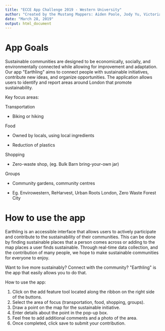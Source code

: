 ```yaml
---
title: "ECCE App Challenge 2019 - Western University"
author: "Created by the Mustang Mappers: Aiden Poole, Jody Yu, Victoria Barlow "
date: "March 28, 2019"
output: html_document
---
```

  
# App Goals

Sustainable communities are designed to be economically, socially, and environmentally connected while allowing for improvement and adaptation. Our app "Earthling" aims to connect people with sustainable initiatives, contribute new ideas, and organize opportunities. The application allows users to identify and report areas around London that promote sustainability.

Key focus areas:

Transportation 

  - Biking or hiking
  
Food 

  - Owned by locals, using local ingredients
  
  - Reduction of plastics
  
Shopping 

  - Zero-waste shop, (eg. Bulk Barn bring-your-own jar)
  
Groups

  - Community gardens, community centres
  
  - Eg. Envirowestern, ReHarvest, Urban Roots London, Zero Waste Forest City


# How to use the app

Earthling is an accessible interface that allows users to actively participate and contribute to the sustainability of their communities. This can be done by finding sustainable places that a person comes across or adding to the map places a user finds sustainable. Through real-time data collection, and the contribution of many people, we hope to make sustainable communities for everyone to enjoy.

Want to live more sustainably? Connect with the community? "Earthling" is the app that easily allows you to do that. 


How to use the app:

1. Click on the add feature tool located along the ribbon on the right side of the buttons.
2. Select the area of focus (transportation, food, shopping, groups).
3. Draw a point on the map for the sustainable initiative.
4. Enter details about the point in the pop-up box.
5. Feel free to add additional comments and a photo of the area.
6. Once completed, click save to submit your contribution.


